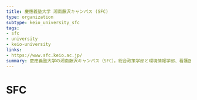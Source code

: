 ```yaml
---
title: 慶應義塾大学 湘南藤沢キャンパス (SFC)
type: organization
subtype: keio_university_sfc
tags:
- sfc
- university
- keio-university
links:
- https://www.sfc.keio.ac.jp/
summary: 慶應義塾大学の湘南藤沢キャンパス（SFC）。総合政策学部と環境情報学部、看護医療学部の3学部と、政策・メディア研究科、健康マネジメント研究科の2つの大学院研究科から構成される。学際的で問題発見・解決を重視した教育・研究を特徴とする。
---
```

# SFC